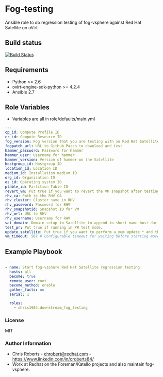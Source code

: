 # Fog-testing

Ansible role to do regression testing of fog-vsphere against Red Hat Satellite on oVirt

## Build status

[![Build Status](https://travis-ci.org/chris1984/downstream-fog-testing.svg?branch=master)](https://travis-ci.org/chris1984/downstream-fog-testing)

## Requirements

* Python >= 2.6
* ovirt-engine-sdk-python >= 4.2.4
* Ansible 2.7

## Role Variables

* Variables are all in role/defaults/main.yml

```yaml
---
cp_id: Compute Profile ID
cr_id: Compute Resource ID
fog_version: Fog version that you are testing with on Red Hat Satellite
fogpatch_url: URL to GitHub Patch to download and test
hammer_password: Password for hammer
hammer_user: Username for hammer
hammer_version: Version of hammer on the Satellite
hostgroup_id: Hostgroup ID
location_id: Location ID
medium_id: Installation medium ID
org_id: Organization ID
os_id: Operating system ID
ptable_id: Partition Table ID
revert_vm: Put true if you want to revert the VM snapshot after testing
rhv_ca: Path to the RHV CA
rhv_cluster: Cluster name in RHV
rhv_password: Password for RHV
rhv_snapshotid: Snapshot ID for VM
rhv_url: URL to RHV 
rhv_username: Username for RHV
sat_domain: Domain setup in Satellite to append to short name host during creation
test_pr: Put true if running in PR test mode.
update_satellite: Put true if you want to perform a yum update * and then an installer run with the --upgrade flag
vm_timeout: 567 # Configurable timeout for waiting before starting more VM creation tasks
```

## Example Playbook

```yaml
---
- name: Start fog-vsphere Red Hat Satellite regression testing
  hosts: all
  become: true
  remote_user: root
  become_method: enable
  gather_facts: no
  serial: 1

  roles:
    - chris1984.downstream_fog_testing
```

### License

MIT

### Author Information

* Chris Roberts - chrobert@redhat.com  - https://www.linkedin.com/in/croberts84/
* Work at Redhat on the Foreman/Katello projects and also maintain fog-vsphere.